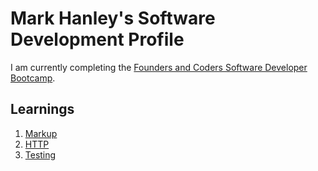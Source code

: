 # Mark Hanley's Software Development Profile

I am currently completing the [Founders and Coders Software Developer Bootcamp](https://learn.foundersandcoders.com/).

## Learnings

1. [Markup](/learnings/markup.md)
1. [HTTP](/learnings/http.md)
1. [Testing](/learnings/testing.md)

